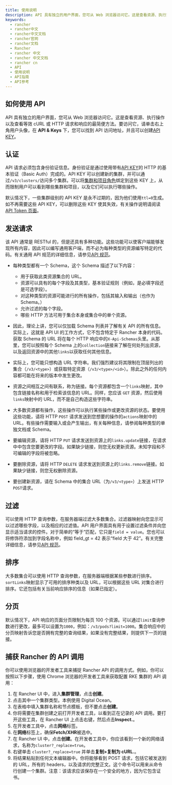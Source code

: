 ```yaml
---
title: 使用说明
description: API 具有独立的用户界面，您可从 Web 浏览器访问它。这是查看资源、执行操作以及查看等效 cURL 或 HTTP 请求和响应的最简便方法。要访问它，请单击右上角用户头像，在API & Keys 下，您可以找到 API 访问地址，并且可以创建API KEY。
keywords:
  - rancher
  - rancher中文
  - rancher中文文档
  - rancher官网
  - rancher文档
  - Rancher
  - rancher 中文
  - rancher 中文文档
  - rancher cn
  - API
  - 使用说明
  - API指南
  - API参考
---
```


## 如何使用 API

API 具有独立的用户界面，您可从 Web 浏览器访问它。这是查看资源、执行操作以及查看等效 cURL 或 HTTP 请求和响应的最简便方法。要访问它，请单击右上角用户头像，在 **API & Keys** 下，您可以找到 API 访问地址，并且可以创建[API KEY](/docs/rancher2.5/user-settings/api-keys/_index)。

## 认证

API 请求必须包含身份验证信息。身份验证是通过使用带有[API KEY](/docs/rancher2.5/user-settings/api-keys/_index)的 HTTP 的基本验证（Basic Auth）完成的。API KEY 可以创建新的集群，并可以通过`/v3/clusters/`访问多个集群。可以将[集群和项目角色](/docs/rancher2.5/admin-settings/rbac/cluster-project-roles/_index)绑定到这些 KEY 上，从而限制用户可以看到哪些集群和项目，以及它们可以执行哪些操作。

默认情况下，一些集群级别的 API KEY 是永不过期的，因为他们使用`ttl=0`生成。如不再需要这些 API KEY，可以删除这些 KEY 使其失效，有关操作说明请阅读[API Token 页面](/docs/rancher2.5/api/api-tokens/_index)。

## 发送请求

该 API 通常是 RESTful 的，但是还具有多种功能。这些功能可以使客户端能够发现所有内容，因此可以编写通用客户端，而不必为每种类型的资源编写特定的代码。有关通用 API 规范的详细信息，请参见[API 规范](https://github.com/rancher/api-spec/blob/master/specification.md)。

- 每种类型都有一个 Schema，这个 Schema 描述了以下内容：

  - 用于获取此类资源集合的 URL。
  - 资源可以具有的每个字段及其类型，基本验证规则（例如，是必填字段还是可选字段）。
  - 对这种类型的资源可能进行的所有操作，包括其输入和输出（也作为 Schema。）
  - 允许过滤的每个字段。
  - 哪些 HTTP 方法可用于集合本身或集合中的单个资源。

- 因此，理论上讲，您可以仅加载 Schema 列表并了解有关 API 的所有信息。实际上，这就是 API UI 的工作方式，它不包含特定于 Rancher 本身的代码。获取 Schema 的 URL 将在每个 HTTP 响应中的`X-Api-Schemas`头里。从那里，您可以按照每个 Schema 上的`collection`链接来了解在何处列出资源，以及返回资源中的其他`links`以获取任何其他信息。

- 实际上，您可能只想构造 URL 字符串。我们强烈建议将其限制在顶层列出的集合（`/v3/<type>`）或获取特定资源（`/v3/<type>/<id>`）。除此之外的任何内容都可能在将来的版本中发生更改。

- 资源之间相互之间有联系，称为链接。每个资源都包含一个`links`映射，其中包含链接名称和用于检索该信息的 URL。同样，您应该 `GET` 资源，然后使用`links`映射中的 URL，而不是自己构造这些字符串。

- 大多数资源都有操作，这些操作可以执行某些操作或更改资源的状态。要使用这些功能，请将 HTTP `POST` 请求发送到您想要的操作的`actions`映射中的 URL。有些操作需要输入或会产生输出，有关每种信息，请参阅每种类型的单独文档或 Schema。

- 要编辑资源，请将 HTTP `PUT` 请求发送到资源上的`links.update`链接，在请求中中包含您要更改的字段。如果缺少链接，则您无权更新资源。未知字段和不可编辑的字段将被忽略。

- 要删除资源，请将 HTTP `DELETE` 请求发送到资源上的`links.remove`链接。如果缺少链接，则您无权删除资源。

- 要创建新资源，请在 Schema 中的集合 URL（为`/v3/<type>`）上发送 HTTP `POST`请求。

## 过滤

可以使用 HTTP 查询参数，在服务器端过滤大多数集合。过滤器映射向您显示可以过滤哪些字段，以及相应的过滤值。API 用户界面具有用于设置过滤条件并向您显示适当请求的控件。对于简单的“等于”匹配，它只是`field = value`。您也可以将修饰符添加到字段名称中，例如 field_gt = 42 表示“field 大于 42”。有关完整详细信息，请参见[API 规范](https://github.com/rancher/api-spec/blob/master/specification.md#filtering)。

## 排序

大多数集合可以使用 HTTP 查询参数，在服务器端根据某些参数进行排序。`sortLinks`映射显示了可用的排序种类以及 URL，可以根据这些 URL 对集合进行排序。它还包括有关当前响应排序的信息（如果已指定）。

## 分页

默认情况下，API 响应的页面分页限制为每页 100 个资源。可以通过`limit`查询参数进行更改，最多可以设置为`1000`，例如：`/v3/pods?limit=1000`。集合响应中的分页映射告诉您是否拥有完整的查询结果，如果没有完整结果，则提供下一页的链接。

## 捕获 Rancher 的 API 调用

你可以使用浏览器的开发者工具来捕捉 Rancher API 的调用方式。例如，你可以按照以下步骤，使用 Chrome 浏览器的开发者工具来获取配置 RKE 集群的 API 调用：

1. 在 Rancher UI 中，进入**集群管理**，点击**创建**。
1. 点击其中一个集群类型。本例使用 Digital Ocean。
1. 在表格中填入集群名称和节点模板，但不要点击**创建**。
1. 你将需要在集群创建之前打开开发者工具，以看到正在记录的 API 调用。要打开这些工具，在 Rancher UI 上点击右键，然后点击**Inspect.**。
1. 在开发者工具中，点击**网络**标签。
1. 在**网络**标签上，确保**Fetch/XHR**被选中。
1. 在 Rancher UI 中，点击**创建**。在开发者工具中，你应该看到一个新的网络请求，名称为`cluster?_replace=true`。
1. 右键单击 `cluster?_replace=true` 并单击**复制>复制为 cURL.**。
1. 将结果粘贴到任何文本编辑器中。你将能够看到 POST 请求，包括它被发送到的 URL，所有的 headers，以及请求的完整正文。这个命令可以用来从命令行创建一个集群。注意：该请求应该保存在一个安全的地方，因为它包含证书。
